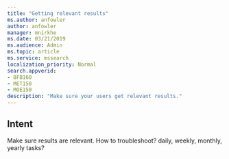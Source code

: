 ```yaml
---
title: "Getting relevant results"
ms.author: anfowler
author: anfowler
manager: mnirkhe
ms.date: 03/21/2019
ms.audience: Admin
ms.topic: article
ms.service: mssearch
localization_priority: Normal
search.appverid:
- BFB160
- MET150
- MOE150
description: "Make sure your users get relevant results."
---
```


## Intent
Make sure results are relevant. How to troubleshoot? daily, weekly, monthly, yearly tasks?